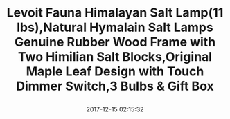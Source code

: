 ---
title: > #shorten me
  Levoit Fauna Himalayan Salt Lamp(11 lbs),Natural Hymalain Salt Lamps Genuine Rubber Wood Frame with Two Himilian Salt Blocks,Original Maple Leaf Design with Touch Dimmer Switch,3 Bulbs & Gift Box
name: >
  Levoit Fauna Himalayan Salt Lamp(11 lbs),Natural Hymalain Salt Lamps Genuine Rubber Wood Frame with Two Himilian Salt Blocks,Original Maple Leaf Design with Touch Dimmer Switch,3 Bulbs & Gift Box
date: "2017-12-15 02:15:32"
buy_now: "https://www.amazon.com/Himalayan-Natural-Hymalain-Himilian-Original/dp/B074YZG9KB?SubscriptionId=AKIAIA5RBQIWQVTCUEUQ&tag=coldcutdeals-20&linkCode=xm2&camp=2025&creative=165953&creativeASIN=B074YZG9KB"
description_markdown: >-

  - BEST CHRISTMAS GIFTS: The most popular and trending soothing,calming & healthy salt lamp. With the Christmas Red Gift Package and Ribbon, it is your perfect choice as decorations & gifts for Christmas, holidays, birthdays, graduations, thank-yous, and special occasions

  - ACCENT HOME DECOR: Levoit all new & original Décor Hollow Design, to accent the natural beauty of the salt crystals, we've housed them in a decorative magnetic maple leaf panel vase, perfect for the design-conscious home. Illuminate your room with a warm, pleasant & relaxing amber glow. It's a perfect choice in the center of a coffee table, desk. Great for meditation, yoga spaces, and as a night light. Also, you can try it as a bedside lamp

  - THE NATURAL SALT NIGHT LIGHT: When lit with the included 15 watt incandescent light bulb, it gives a warm amber glow, creating a romantic vibe and boost your mood. It also looks gorgeous like a lava lamp. Change the brightness of the bulb to give a different hue to the lighting area

  - SAFER TOUCH DIMMER SWITCH(US 120v only): Definitely safer than other brands that has potential fire hazard.It comes with patented touch dimmer switch to adjust brightness and match the ambiance.It has 6.6ft power cord and two extra 15 watt bulbs

  - SOOTHING & CALMING LAMP: Illuminate your room with a warm, pleasant & relaxing amber glow. It's a perfect choice in the center of a coffee table, desk. Great for meditation, yoga spaces, and as a night light. Also, you can try it as a bedside lamp.

  - CUSTOMER SATISFACTION: We always stand behind our products and we listen to our customers.If you have any question, just contact us through message and we will give you 100% satisfaction. 2 Years Warranty, 2 extra replacement bulbs included（the replacement bulb is in stock for purchase,just search:levoit light bulbs)

  - 100% Purest & Highest Quality Himalayan Salt: Authentic and professionally hand carved Himalayan rock salt from Pakistan. UL-listed. FCC, CE, RoHS Approved


tweet_id_str: "941491885406900224"
price: "$149.99"
list_price: "$79.99"
deal_price: "$57.99"
you_save: "$92.00 (61%)"
asin: "B074YZG9KB"
image: "https://images-na.ssl-images-amazon.com/images/I/51b%2B0SjOSIL.jpg"
---